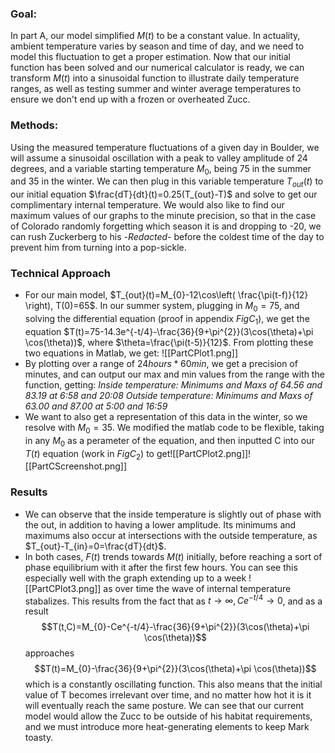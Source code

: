 ### Goal:
   In part A, our model simplified $M(t)$ to be a constant value. In actuality, ambient temperature varies by season and time of day, and we need to model this fluctuation to get a proper estimation. Now that our initial function has been solved and our numerical calculator is ready, we can transform $M(t)$ into a sinusoidal function to illustrate daily temperature ranges, as well as testing summer and winter average temperatures to ensure we don't end up with a frozen or overheated Zucc. 
### Methods:
  Using the measured temperature fluctuations of a given day in Boulder, we will assume a sinusoidal oscillation with a peak to valley amplitude of 24 degrees, and a variable starting temperature $M_{0}$, being 75 in the summer and 35 in the winter. We can then plug in this variable temperature $T_{out}(t)$ to our initial equation $\frac{dT}{dt}(t)=0.25(T_{out}-T)$ and solve to get our complimentary internal temperature. We would also like to find our maximum values of our graphs to the minute precision, so that in the case of Colorado randomly forgetting which season it is and dropping to -20, we can rush Zuckerberg to his -*Redacted*- before the coldest time of the day to prevent him from turning into a pop-sickle. 

### Technical Approach
 * For our main model, $T_{out}(t)=M_{0}-12\cos\left( \frac{\pi(t-f)}{12} \right), T(0)=65$. In our summer system, plugging in $M_{0}=75$, and solving the differential equation (proof in appendix  $Fig C_{1}$), we get the equation $T(t)=75-14.3e^{-t/4}-\frac{36}{9+\pi^{2}}(3\cos(\theta)+\pi \cos(\theta))$, where $\theta=\frac{\pi(t-5)}{12}$. From plotting these two equations in Matlab, we get: ![[PartCPlot1.png]]
 * By plotting over a range of $24hours*60min$, we get a precision of minutes, and can output our max and min values from the range with the function, getting:   *Inside temperature: Minimums and Maxs of 64.56 and 83.19 at 6:58 and 20:08  Outside temperature: Minimums and Maxs of 63.00 and 87.00 at 5:00 and 16:59* 
 * We want to also get a representation of this data in the winter, so we resolve with $M_{0}=35$. We modified the matlab code to be flexible, taking in any $M_{0}$ as a perameter of the equation, and then inputted C into our $T(t)$ equation (work in $FigC_{2}$) to get![[PartCPlot2.png]]![[PartCScreenshot.png]]

### Results
* We can observe that the inside temperature is slightly out of phase with the out, in addition to having a lower amplitude. Its minimums and maximums also occur at intersections with the outside temperature, as $T_{out}-T_{in}=0=\frac{dT}{dt}$. 
* In both cases, $F(t)$ trends towards $M(t)$ initially, before reaching a sort of phase equilibrium with it after the first few hours. You can see this especially well with the graph extending up to a week ![[PartCPlot3.png]] as over time the wave of internal temperature stabalizes. This results from the fact that as $t\to \infty, Ce^{-t/4}\to 0$, and as a result $$T(t,C)=M_{0}-Ce^{-t/4}-\frac{36}{9+\pi^{2}}(3\cos(\theta)+\pi \cos(\theta))$$ approaches $$T(t)=M_{0}-\frac{36}{9+\pi^{2}}(3\cos(\theta)+\pi \cos(\theta))$$ which is a constantly oscillating function. This also means that the initial value of T becomes irrelevant over time, and no matter how hot it is it will eventually reach the same posture. We can see that our current model would allow the Zucc to be outside of his habitat requirements, and we must introduce more heat-generating elements to keep Mark toasty. 

